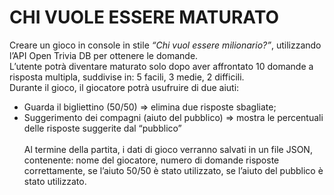 # CHI VUOLE ESSERE MATURATO
Creare un gioco in console in stile *“Chi vuol essere milionario?”*, utilizzando l’API Open Trivia DB per ottenere le domande. <br>
L’utente potrà diventare maturato solo dopo aver affrontato 10 domande a risposta multipla, suddivise in: 5 facili, 3 medie, 2 difficili. <br>
Durante il gioco, il giocatore potrà usufruire di due aiuti: <br>
- Guarda il bigliettino (50/50) => elimina due risposte sbagliate; 
- Suggerimento dei compagni (aiuto del pubblico) => mostra le percentuali delle risposte suggerite dal “pubblico” <br><br>
Al termine della partita, i dati di gioco verranno salvati in un file JSON, contenente: nome del giocatore, numero di domande risposte correttamente, se l’aiuto 50/50 è stato utilizzato, se l’aiuto del pubblico è stato utilizzato.
